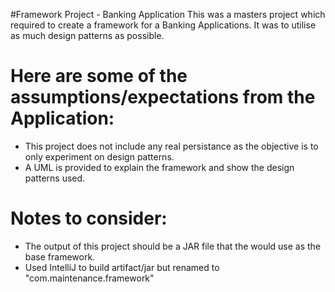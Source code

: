 #Framework Project - Banking Application
This was a masters project which required to create a framework for a Banking Applications. It was to utilise as much design patterns as possible. 

Here are some of the assumptions/expectations from the Application:
===========================================================================================
 * This project does not include any real persistance as the objective is to only experiment on design patterns.
 * A UML is provided to explain the framework and show the design patterns used.
 
Notes to consider: 
===========================================================================================
 * The output of this project should be a JAR file that the would use as the base framework.
 * Used IntelliJ to build artifact/jar but renamed to "com.maintenance.framework"